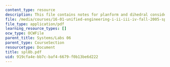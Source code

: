 ```yaml
---
content_type: resource
description: This file contains notes for planform and dihedral considerations.
file: /media/courses/16-01-unified-engineering-i-ii-iii-iv-fall-2005-spring-2006/919cfa4ebb7cbaf46679f0b13be6d222_spl8b.pdf
file_type: application/pdf
learning_resource_types: []
ocw_type: OCWFile
parent_title: Systems/Labs 06
parent_type: CourseSection
resourcetype: Document
title: spl8b.pdf
uid: 919cfa4e-bb7c-baf4-6679-f0b13be6d222
---
```

